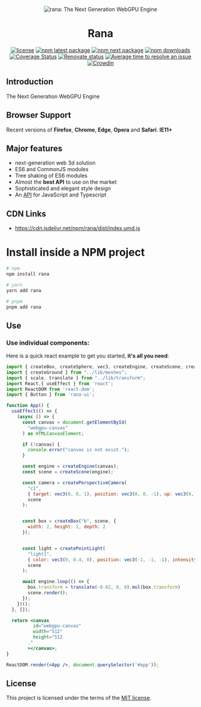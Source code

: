 <!-- markdownlint-disable-next-line -->
<p align="center">
  <img src="./images/logo.jpg" alt="rana: The Next Generation WebGPU Engine">
  
</p>
<h1 align="center">Rana</h1>

<div align="center">

[![license](https://img.shields.io/badge/license-MIT-blue.svg)](https://github.com/mui-org/material-ui/blob/HEAD/LICENSE)
[![npm latest package](https://img.shields.io/npm/v/@mui/material/latest.svg)](https://www.npmjs.com/package/@mui/material)
[![npm next package](https://img.shields.io/npm/v/@mui/material/next.svg)](https://www.npmjs.com/package/@mui/material)
[![npm downloads](https://img.shields.io/npm/dm/@mui/material.svg)](https://www.npmjs.com/package/@mui/material)
[![Coverage Status](https://img.shields.io/codecov/c/github/mui-org/material-ui/master.svg)](https://codecov.io/gh/mui-org/material-ui/branch/master)
[![Renovate status](https://img.shields.io/badge/renovate-enabled-brightgreen.svg)](https://github.com/mui-org/material-ui/issues/27062)
[![Average time to resolve an issue](https://isitmaintained.com/badge/resolution/mui-org/material-ui.svg)](https://isitmaintained.com/project/mui-org/material-ui "Average time to resolve an issue")
[![Crowdin](https://badges.crowdin.net/material-ui-docs/localized.svg)](https://translate.mui.com/project/material-ui-docs)

</div>

## Introduction

The Next Generation WebGPU Engine

## Browser Support

Recent versions of **Firefox**, **Chrome**, **Edge**, **Opera** and **Safari**. **IE11+**

## Major features

- next-generation web 3d solution
- ES6 and CommonJS modules
- Tree shaking of ES6 modules
- Almost the **best API** to use on the market
- Sophisticated and elegant style design
- An [API](https:///) for JavaScript and Typescript

## CDN Links

- https://cdn.jsdelivr.net/npm/rana/dist/index.umd.js

# Install inside a NPM project

```bash
# npm
npm install rana
```

```bash
# yarn
yarn add rana
```

```bash
# pnpm
pnpm add rana
```

## Use

### Use individual components:

Here is a quick react example to get you started, **it's all you need**:

```jsx
import { createBox, createSphere, vec3, createEngine, createScene, createPerspectiveCamera, createPointLight } from "../lib";
import { createGround } from "../lib/meshes";
import { scale, translate } from "../lib/transform";
import React,{ useEffect } from 'react';
import ReactDOM from 'react-dom';
import { Button } from 'rana-ui';

function App() {
  useEffect(() => {
    (async () => {
      const canvas = document.getElementById(
        "webgpu-canvas"
      ) as HTMLCanvasElement;

      if (!canvas) {
        console.error("canvas is not exist.");
      }

      const engine = createEngine(canvas);
      const scene = createScene(engine);

      const camera = createPerspectiveCamera(
        "c1",
        { target: vec3(0, 0, 1), position: vec3(0, 0, -1), up: vec3(0, 1, 0) },
        scene
      );


      const box = createBox("b", scene, {
        width: 2, height: 2, depth: 2
      });


      const light = createPointLight(
        "light1",
        { color: vec3(0, 0.4, 0), position: vec3(-1, -1, -1), intensity: 10, radius: 10 },
        scene
      );

      await engine.loop(() => {
        box.transform = translate(-0.02, 0, 0).mul(box.transform)
        scene.render();
      });
    })();
  }, []);

  return <canvas
          id="webgpu-canvas"
          width="512"
          height="512
        ."
        ></canvas>;
}

ReactDOM.render(<App />, document.querySelector('#app'));
```

## License

This project is licensed under the terms of the
[MIT license](/LICENSE).